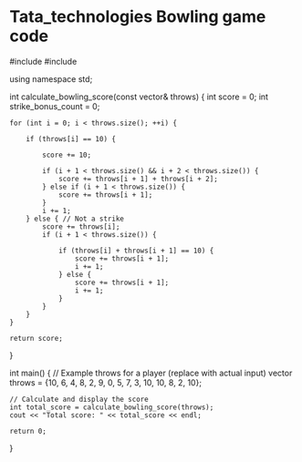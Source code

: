 # Tata_technologies Bowling game code

#include <iostream>
#include <vector>

using namespace std;

int calculate_bowling_score(const vector<int>& throws) {
    int score = 0;
    int strike_bonus_count = 0;

    
    for (int i = 0; i < throws.size(); ++i) {
       
        if (throws[i] == 10) {
           
            score += 10;
           
            if (i + 1 < throws.size() && i + 2 < throws.size()) {
                score += throws[i + 1] + throws[i + 2];
            } else if (i + 1 < throws.size()) {
                score += throws[i + 1];
            }
            i += 1;  
        } else { // Not a strike
            score += throws[i];
            if (i + 1 < throws.size()) {
               
                if (throws[i] + throws[i + 1] == 10) {
                    score += throws[i + 1];
                    i += 1;  
                } else {
                    score += throws[i + 1];
                    i += 1;
                }
            }
        }
    }

    return score;
}

int main() {
    // Example throws for a player (replace with actual input)
    vector<int> throws = {10, 6, 4, 8, 2, 9, 0, 5, 7, 3, 10, 10, 8, 2, 10};

    // Calculate and display the score
    int total_score = calculate_bowling_score(throws);
    cout << "Total score: " << total_score << endl;

    return 0;
}
